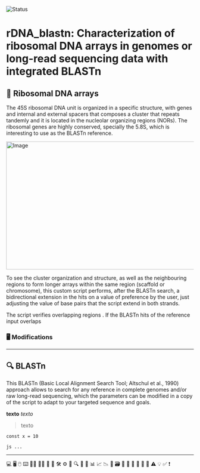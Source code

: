 ![Status](https://img.shields.io/badge/status-active-success.svg)
# rDNA_blastn: Characterization of ribosomal DNA arrays in genomes or long-read sequencing data with integrated BLASTn

## 🧬 Ribosomal DNA arrays
The 45S ribosomal DNA unit is organized in a specific structure, with genes and internal and external spacers that composes a cluster that repeats tandemly and it is located in the nucleolar organizing regions (NORs). The ribosomal genes are highly conserved, specially the 5.8S, which is interesting to use as the BLASTn reference. 
>
<img width="2235" height="343" alt="Image" src="https://github.com/user-attachments/assets/fc615717-1be4-48b9-a11b-7d39e890f92b"/>

>

To see the cluster organization and structure, as well as the neighbouring regions to form longer arrays within the same region (scaffold or chromosome), this custom script performs, after the BLASTn search, a bidirectional extension in the hits on a value of preference by the user, just adjusting the value of base pairs that the script extend in both strands.
>
The script verifies overlapping regions . If the BLASTn hits of the reference input overlaps
>
### 🖥️ Modifications

---
>
## 🔍 BLASTn
This BLASTn (Basic Local Alignment Search Tool; Altschul et al., 1990) approach allows to search for any reference in complete genomes and/or raw long-read sequencing, which the parameters can be modified in a copy of the script to adapt to your targeted sequence and goals.


**texto**
*texto*
> texto

`const x = 10`
> 
```js ... ```

---


💻 🖥️ 🖱️ ⌨️
🧑‍💻 👩‍💻 🧠 🧩
🛠️ ⚙️ 🧰
🔍 🔎 🧭
📊 📈 📉 💾 🗃️
🧠 🧮 🤖
🧬 🧫 🧪
⚠️ 💡 ✅ ❗
